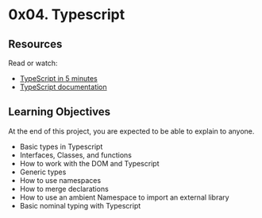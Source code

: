# 0x04. Typescript

## Resources
Read or watch:

* [TypeScript in 5 minutes](https://www.typescriptlang.org/docs/handbook/2/everyday-types.html)
* [TypeScript documentation](https://www.typescriptlang.org/docs/handbook/2/basic-types.html)

## Learning Objectives
At the end of this project, you are expected to be able to explain to anyone.

- Basic types in Typescript
- Interfaces, Classes, and functions
- How to work with the DOM and Typescript
- Generic types
- How to use namespaces
- How to merge declarations
- How to use an ambient Namespace to import an external library
- Basic nominal typing with Typescript